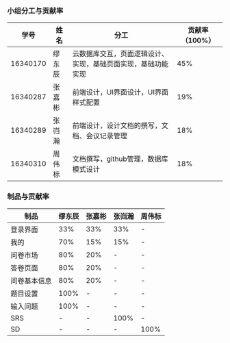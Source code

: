 ### 小组分工与贡献率
学号 | 姓名 | 分工 | 贡献率（100%） |
---|---|---|---|
16340170 | 缪东辰 | 云数据库交互，页面逻辑设计、实现，基础页面实现，基础功能实现 | 45% |
16340287 | 张嘉彬 | 前端设计，UI界面设计，UI界面样式配置 | 19% |
16340289 | 张岿瀚 | 前端设计，设计文档的撰写，文档、会议记录管理 | 18% |
16340310 | 周伟标 | 文档撰写，github管理，数据库模式设计 | 18% |
### 制品与贡献率
制品 | 缪东辰 | 张嘉彬 | 张岿瀚 | 周伟标 |
---|---|---|---|---|
登录界面 | 33% | 33% | 33% | - |
我的 | 70% | 15% | 15% | - |
问卷市场 | 80% | 20% | - | - |
答卷页面 | 80% | 20% | - | - |
问卷基本信息 | 80% | 20% | - | - |
题目设置 | 100% | - | - | - |
输入问题 | 100% | - | - | - |
SRS | - | - | 100% | - |
SD | - | - | - | 100% |

